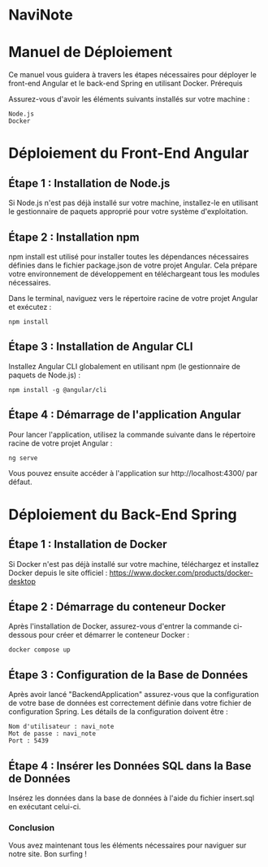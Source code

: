 # NaviNote

# Manuel de Déploiement

Ce manuel vous guidera à travers les étapes nécessaires pour déployer le front-end Angular et le back-end Spring en utilisant Docker.
Prérequis

Assurez-vous d'avoir les éléments suivants installés sur votre machine :

    Node.js
    Docker

# Déploiement du Front-End Angular

## Étape 1 : Installation de Node.js

Si Node.js n'est pas déjà installé sur votre machine, installez-le en utilisant le gestionnaire de paquets approprié pour votre système d'exploitation.


## Étape 2 : Installation npm

npm install est utilisé pour installer toutes les dépendances nécessaires définies dans le fichier package.json de votre projet Angular. Cela prépare votre environnement de développement en téléchargeant tous les modules nécessaires.

Dans le terminal, naviguez vers le répertoire racine de votre projet Angular et exécutez :

    npm install
    

## Étape 3 : Installation de Angular CLI

Installez Angular CLI globalement en utilisant npm (le gestionnaire de paquets de Node.js) :

    npm install -g @angular/cli
    

## Étape 4 : Démarrage de l'application Angular

Pour lancer l'application, utilisez la commande suivante dans le répertoire racine de votre projet Angular :

    ng serve

Vous pouvez ensuite accéder à l'application sur http://localhost:4300/ par défaut.


# Déploiement du Back-End Spring

## Étape 1 : Installation de Docker

Si Docker n'est pas déjà installé sur votre machine, téléchargez et installez Docker depuis le site officiel : https://www.docker.com/products/docker-desktop


## Étape 2 : Démarrage du conteneur Docker

Après l'installation de Docker, assurez-vous d'entrer la commande ci-dessous pour créer et démarrer le conteneur Docker :

    docker compose up
    

## Étape 3 : Configuration de la Base de Données

Après avoir lancé "BackendApplication" assurez-vous que la configuration de votre base de données est correctement définie dans votre fichier de configuration Spring. Les détails de la configuration doivent être :

    Nom d'utilisateur : navi_note
    Mot de passe : navi_note
    Port : 5439


## Étape 4 : Insérer les Données SQL dans la Base de Données

Insérez les données dans la base de données à l'aide du fichier insert.sql en exécutant celui-ci.



### Conclusion

Vous avez maintenant tous les éléments nécessaires pour naviguer sur notre site. Bon surfing !
